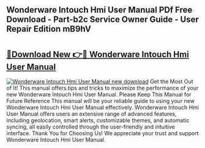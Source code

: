 ## Wonderware Intouch Hmi User Manual PDf Free Download - Part-b2c Service Owner Guide - User Repair Edition mB9hV

# <h2><a href="http://bc82691.oget.top/?id=Wonderware+Intouch+Hmi+User+Manual">🔗Download New 👉🔴 Wonderware Intouch Hmi User Manual</a></h2>

[![Wonderware Intouch Hmi User Manual new download](https://i.imgur.com/5g1atiW.png)](http://bc82691.oget.top/?id=Wonderware+Intouch+Hmi+User+Manual)
Get the Most Out of It! This manual offers tips and tricks to maximize the performance of your new Wonderware Intouch Hmi User Manual. Please Keep This Manual for Future Reference This manual will be your reliable guide to using your new Wonderware Intouch Hmi User Manual effectively. Wonderware Intouch Hmi User Manual offers users an extensive range of advanced features, including geolocation, smart alerts, customizable themes, and automatic syncing, all easily controlled through the user-friendly and intuitive interface. Thank You for Choosing Us! We appreciate your trust and support Wonderware Intouch Hmi User Manual.
